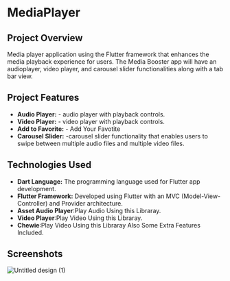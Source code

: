 # MediaPlayer 

## Project Overview

Media player application using the Flutter framework that enhances the media playback experience for users. The Media Booster app will have an audioplayer, video player, and carousel slider functionalities along with a tab bar view.

## Project Features

- **Audio Player:** -  audio player with playback controls.
- **Video Player:** -  video player with playback controls.
- **Add to Favorite:** - Add Your Favotite
- **Carousel Slider:** -carousel slider functionality that enables users to swipe between multiple audio files and multiple video files. 


## Technologies Used

- **Dart Language:** The programming language used for Flutter app development.
- **Flutter Framework:** Developed using Flutter with an MVC (Model-View-Controller) and Provider architecture.
- **Asset Audio Player**:Play Audio Using this Libraray.
- **Video Player**:Play Video Using this Libraray.
- **Chewie**:Play Video Using this Libraray Also Some Extra Features Included.

## Screenshots
![Untitled design (1)](https://github.com/dhyeyr/media_player/assets/143472343/f6b58efb-8140-4e13-ad35-948a553ef0a1)
